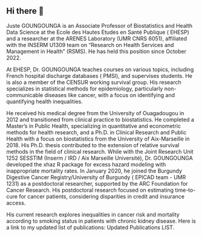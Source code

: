 ## Hi there 👋

<!--
**jgoungounga/jgoungounga** is a ✨ _special_ ✨ repository because its `README.md` (this file) appears on your GitHub profile.

Here are some ideas to get you started:

- 🔭 I’m currently working on ...
- 🌱 I’m currently learning ...
- 👯 I’m looking to collaborate on ...
- 🤔 I’m looking for help with ...
- 💬 Ask me about ...
- 📫 How to reach me: ...
- 😄 Pronouns: ...
- ⚡ Fun fact: ...
-->
Juste GOUNGOUNGA is an Associate Professor of Biostatistics and Health Data Science at the Ecole des Hautes Etudes en Santé Publique ( EHESP) and a researcher at the ARENES Laboratory (UMR CNRS 6051), affiliated with the INSERM U1309 team on “Research on Health Services and Management in Health” (RSMS). He has held this position since October 2022.

At EHESP, Dr. GOUNGOUNGA teaches courses on various topics, including French hospital discharge databases ( PMSI), and supervises students. He is also a member of the CENSUR working survival group. His research specializes in statistical methods for epidemiology, particularly non-communicable diseases like cancer, with a focus on identifying and quantifying health inequalities.

He received his medical degree from the University of Ouagadougou in 2012 and transitioned from clinical practice to biostatistics. He completed a Master’s in Public Health, specializing in quantitative and econometric methods for health research, and a Ph.D. in Clinical Research and Public Health with a focus on biostatistics from the University of Aix-Marseille in 2018. His Ph.D. thesis contributed to the extension of relative survival methods in the field of clinical research. While with the Joint Research Unit 1252 SESSTIM (Inserm / IRD / Aix Marseille Université), Dr. GOUNGOUNGA developed the xhaz R package for excess hazard modeling with inappropriate mortality rates. In January 2020, he joined the Burgundy Digestive Cancer Registry/University of Burgundy ( EPICAD team - UMR 1231) as a postdoctoral researcher, supported by the ARC Foundation for Cancer Research. His postdoctoral research focused on estimating time-to-cure for cancer patients, considering disparities in credit and insurance access.

His current research explores inequalities in cancer risk and mortality according to smoking status in patients with chronic kidney disease. Here is a link to my updated list of publications: Updated Publications LIST.
